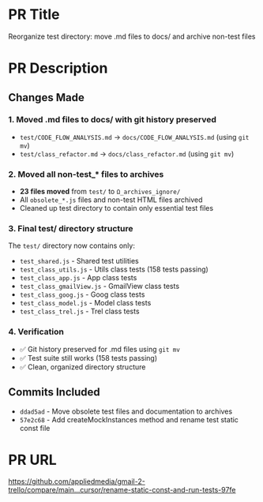 # PR Title
Reorganize test directory: move .md files to docs/ and archive non-test files

# PR Description
## Changes Made

### 1. Moved .md files to docs/ with git history preserved
- `test/CODE_FLOW_ANALYSIS.md` → `docs/CODE_FLOW_ANALYSIS.md` (using `git mv`)
- `test/class_refactor.md` → `docs/class_refactor.md` (using `git mv`)

### 2. Moved all non-test_* files to archives
- **23 files moved** from `test/` to `Ω_archives_ignore/`
- All `obsolete_*.js` files and non-test HTML files archived
- Cleaned up test directory to contain only essential test files

### 3. Final test/ directory structure
The `test/` directory now contains only:
- `test_shared.js` - Shared test utilities
- `test_class_utils.js` - Utils class tests (158 tests passing)
- `test_class_app.js` - App class tests
- `test_class_gmailView.js` - GmailView class tests
- `test_class_goog.js` - Goog class tests
- `test_class_model.js` - Model class tests
- `test_class_trel.js` - Trel class tests

### 4. Verification
- ✅ Git history preserved for .md files using `git mv`
- ✅ Test suite still works (158 tests passing)
- ✅ Clean, organized directory structure

## Commits Included
- `ddad5ad` - Move obsolete test files and documentation to archives
- `57e2c68` - Add createMockInstances method and rename test static const file

# PR URL
https://github.com/appliedmedia/gmail-2-trello/compare/main...cursor/rename-static-const-and-run-tests-97fe
